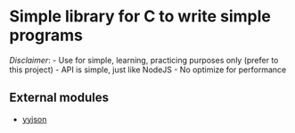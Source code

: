 # Simple library for C to write simple programs
*Disclaimer*:
    - Use for simple, learning, practicing purposes only (prefer to this project)
    - API is simple, just like NodeJS
    - No optimize for performance

## External modules
- [yyjson](https://github.com/ibireme/yyjson)